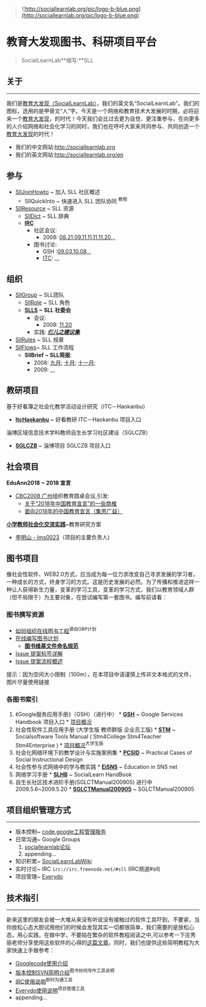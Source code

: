 > ![http://sociallearnlab.org/pic/logo-b-blue.png](http://sociallearnlab.org/pic/logo-b-blue.png)


# 教育大发现图书、科研项目平台 #
> SocialLearnLab**缩写:**SLL

## 关于 ##

---

我们是[教育大发现（SocialLearnLab）](http://www.sociallearnlab.org)，我们的英文名“SocialLearnLab”。我们的图标，选用的是甲骨文“人”字。今天是一个网络和教育技术大发展的时期，必将迎来一个[教育大发现](http://www.sociallearnlab.org)，的时代！今天我们会比过去更为自觉、更注重参与，在向更多的人介绍网络和社会化学习的同时，我们也在呼吁大家来共同参与、共同创造一个[教育大发现](http://www.sociallearnlab.org)的时代！
  * 我们的中文网站:http://sociallearnlab.org
  * 我们的英文网站:http://sociallearnlab.org/en


## 参与 ##
  * [SllJoinHowto](SllJoinHowto.md) ~ 加入 SLL 社区概述
    * SllQuickInto ~ 快速进入 SLL 团队协同 <sup>教程</sup>
  * [SllResource](SllResource.md) ~ SLL 资源
    * [SllDict](SllDict.md) ~ SLL 辞典
    * **[IRC](UsageIRC.md)**
      * 社区会议:
        * 2008: [08.21](SllIrc080821.md),[09.11](SllIrc080911.md),[11.11](SllIrc081111.md),[11.20](SllIrc081120.md),,,
      * 图书讨论:
        * GSH :[09.03](GshIrc080903.md),[10.08](GshIrc081008.md),,,
        * [ITC](ItcHaokanbu.md): ,,,

## 组织 ##
  * [SllGroup](SllGroup.md) ~ SLL团队
    * [SllRole](SllRole.md) ~ SLL 角色
    * **[SLLS](SLLS.md) ~ SLL 社委会**
      * 会议:
        * 2008: [11.20](EduAnnIrc081120.md)
      * 实践: _**[仨儿之建议集](SllPrjZQ.md)**_
  * [SllRules](SllRules.md) ~ SLL 规章
  * [SllFlows](SllFlows.md)~ SLL 工作流程
    * **SllBrief ~ SLL简报**:
      * 2008: [九月](SllBrief080901.md); [十月](SllBrief081001.md); [十一月](SllBrief081101.md);
      * 2009: ,,,

## 教研项目 ##

基于好看簿之社会化教学活动设计研究（ITC－Haokanbu）
  * **[ItcHaokanbu](ItcHaokanbu.md)** ~ 好看教研 ITC－Haokanbu 项目入口

淄博区域信息技术学科教师自生长学习社区建设（SGLCZB）
  * **[SGLCZB](SGLCZB.md)** ~ 淄博项目 SGLCZB 项目入口

## 社会项目 ##
**EduAnn2018 ~ 2018 宣言**
  * [CBC2008 广州](http://www.cnbloggercon.org/blog/)组织教育圆桌会议,引发:
    * [关于“2018年中国教育宣言”的一些商榷](http://groups.google.com/group/Edu2/browse_thread/thread/59bc377a0c28ab6e)
    * [面向2018年的中国教育宣言（集思广益）](https://groups.google.com/group/sociallearnlab-members/browse_thread/thread/2d1d7ad043c1d2e3)

**[小学教师社会化交流实践](SNSforTecher.md)**~教育研究方案
  * [李明山 - lms0023](http://xgxx.haokanbu.com)（项目的主要负责人)

## 图书项目 ##
像社会性软件、WEB2.0方式，应当成为每一位力求改变自己寻求发展的学习者，一种成长的方式，终身学习的方式。这是历史发展的必然。为了传播和推进这样一种让人获得新生力量，变革的学习工具，变革的学习方式，我们以教育领域人群（但不局限于）为主要对象，在尝试编写第一套图书。编写前请看：

### 图书撰写资源 ###

  * [如何组织在线图书工程](HowtoBuildBookOnLine.md)<sup>源自OBP计划</sup>
  * [在线编写图书计划](BookOnLinePlan.md)
    * **[图书维基文件命名规范](UsageDocName.md)**
  * [Issue 提案标签详解](IssueTags.md)
  * [Issue 提案流程概述](IssueFlow.md)

提示：因为空间大小限制（100m），在本项目中请谨慎上传非文本格式的文件，图片尽量使用链接


### 各图书索引 ###

  1. 《Google服务应用手册》（GSH）（进行中）
    * **[GSH](GSH.md)** ~ Google Services Handbook 项目入口
    * [项目概况](http://sociallearnlab.org/?page_id=235)
  1. 社会性软件工具应用手册 (大学生版 教师群版 企业员工版)
    * **[STM](STM.md)** ~ Socialsoftware Tools Manual ( Stm4College Stm4Teacher Stm4Enterprise )
    * [项目概况](http://sociallearnlab.org/?page_id=302)<sup>大学生版</sup>
  1. 社会化网络环境下的教学设计与实施案例集
    * **[PCSID](PCSID.md)** ~ Practical Cases of Social Instructional Design
  1. 社会性参与式网络中的学与教实践
    * **[EiSNS](EiSNS.md)** ~ Education in SNS net
  1. 网络学习手册
    * **[SLHB](SLHB.md)** ~ SocialLearn HandBook
  1. 自生长社区技术进阶手册(SGLCTManual200905) 进行中2009.5.6~2009.5.20
    * **[SGLCTManual200905](SGLCTManual200905.md)** ~ SGLCTManual200905

## 项目组织管理方式 ##

---

  * 版本控制~ [code.google工程管理服务](http://code.google.com/p/sociallearnlab)
  * 日常沟通~ Google Groups
    1. [sociallearnlab论坛](https://groups.google.com/group/sociallearnlab)
    1. appending...
  * 知识积累~ [SocialLearnLabWiki](http://sociallearnlab.org/wiki)
  * 实时讨论~ IRC `irc://irc.freenode.net/#sll` (IRC频道#sll)
  * 项目管理~ [Everydo](http://sociallearnlab.everydo.com)

## 技术指引 ##

---

新来这里的朋友会被一大堆从来没有听说没有接触过的软件工具吓到，不要紧，当你放松心态大胆试用他们的时候会发现其实一切都很简单，我们需要的是放松心态，用心实践，在做中学，不要陷在繁杂的软件教程阅读之中,可以参考一下庄秀丽老师分享使用这些软件的心得的[这篇文章](http://sociallearnlab.org/blog/?p=303)。同时，我们也提供这些简明教程为大家快速上手做参考：
  * [Googlecode使用介绍](http://code.google.com/p/sociallearnlab/wiki/UsageGooglecode)
  * [版本控制SVN简明介绍](http://code.google.com/p/sociallearnlab/wiki/UsageSVN)<sup>图书协同写作工具说明</sup>
  * [IRC使用说明](http://code.google.com/p/sociallearnlab/wiki/UsageIRC)<sup>即时沟通工具</sup>
  * [Everydo使用说明](http://code.google.com/p/sociallearnlab/wiki/UsageEverydo)<sup>项目管理工具</sup>
  * appending...

